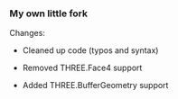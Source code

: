 ### My own little fork

Changes:

- Cleaned up code (typos and syntax)

- Removed THREE.Face4 support

- Added THREE.BufferGeometry support



